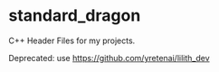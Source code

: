 # standard_dragon

C++ Header Files for my projects.

Deprecated: use https://github.com/yretenai/lilith_dev
